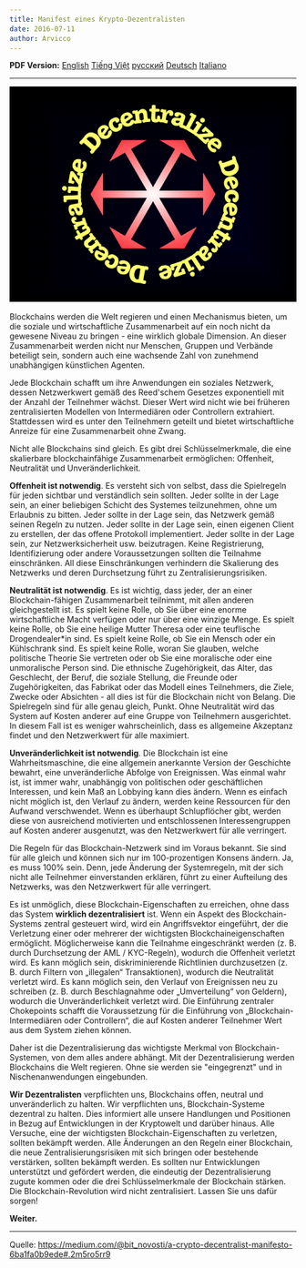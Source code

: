 ```yaml
---
title: Manifest eines Krypto-Dezentralisten
date: 2016-07-11
author: Arvicco
---
```


<b>PDF Version:</b>
<a href="/A_Crypto-Decentralist_Manifesto.pdf"> English</a>
<a href="/A_Crypto-Decentralist_Manifesto_vietnamese.pdf"> Tiếng Việt</a>
<a href="/A_Crypto-Decentralist_Manifesto_russian.pdf">русский</a>
<a href="/A_Crypto-Decentralist_Manifesto_german.pdf"> Deutsch</a>
<a href="/A_Crypto-Decentralist_Manifesto_italian.pdf"> Italiano</a>

---

![Decentralize!](./1gMu8qJtr2NeEuuGzvsfcnw.png)

Blockchains werden die Welt regieren und einen Mechanismus bieten, um die soziale und wirtschaftliche Zusammenarbeit auf ein noch nicht da gewesene Niveau zu bringen - eine wirklich globale Dimension. An dieser Zusammenarbeit werden nicht nur Menschen, Gruppen und Verbände beteiligt sein, sondern auch eine wachsende Zahl von zunehmend unabhängigen künstlichen
Agenten.

Jede Blockchain schafft um ihre Anwendungen ein soziales Netzwerk, dessen Netzwerkwert gemäß des Reed'schem Gesetzes exponentiell mit der Anzahl der Teilnehmer wächst. Dieser Wert wird nicht wie bei früheren zentralisierten Modellen von Intermediären oder Controllern extrahiert. Stattdessen wird es unter den Teilnehmern geteilt und bietet wirtschaftliche Anreize für eine Zusammenarbeit
ohne Zwang.

Nicht alle Blockchains sind gleich. Es gibt drei Schlüsselmerkmale, die eine skalierbare blockchainfähige Zusammenarbeit ermöglichen: Offenheit, Neutralität und Unveränderlichkeit.

**Offenheit ist notwendig**. Es versteht sich von selbst, dass die Spielregeln für jeden sichtbar und
verständlich sein sollten. Jeder sollte in der Lage sein, an einer beliebigen Schicht des Systemes
teilzunehmen, ohne um Erlaubnis zu bitten. Jeder sollte in der Lage sein, das Netzwerk gemäß seinen
Regeln zu nutzen. Jeder sollte in der Lage sein, einen eigenen Client zu erstellen, der das offene
Protokoll implementiert. Jeder sollte in der Lage sein, zur Netzwerksicherheit usw. beizutragen. Keine
Registrierung, Identifizierung oder andere Voraussetzungen sollten die Teilnahme einschränken. All
diese Einschränkungen verhindern die Skalierung des Netzwerks und deren Durchsetzung führt zu
Zentralisierungsrisiken.

**Neutralität ist notwendig**. Es ist wichtig, dass jeder, der an einer Blockchain-fähigen Zusammenarbeit
teilnimmt, mit allen anderen gleichgestellt ist. Es spielt keine Rolle, ob Sie über eine enorme
wirtschaftliche Macht verfügen oder nur über eine winzige Menge. Es spielt keine Rolle, ob Sie eine
heilige Mutter Theresa oder eine teuflische Drogendealer\*in sind. Es spielt keine Rolle, ob Sie ein
Mensch oder ein Kühlschrank sind. Es spielt keine Rolle, woran Sie glauben, welche politische Theorie
Sie vertreten oder ob Sie eine moralische oder eine unmoralische Person sind. Die ethnische
Zugehörigkeit, das Alter, das Geschlecht, der Beruf, die soziale Stellung, die Freunde oder
Zugehörigkeiten, das Fabrikat oder das Modell eines Teilnehmers, die Ziele, Zwecke oder Absichten -
all dies ist für die Blockchain nicht von Belang. Die Spielregeln sind für alle genau gleich, Punkt. Ohne
Neutralität wird das System auf Kosten anderer auf eine Gruppe von Teilnehmern ausgerichtet. In
diesem Fall ist es weniger wahrscheinlich, dass es allgemeine Akzeptanz findet und den
Netzwerkwert für alle maximiert.

**Unveränderlichkeit ist notwendig**. Die Blockchain ist eine Wahrheitsmaschine, die eine allgemein
anerkannte Version der Geschichte bewahrt, eine unveränderliche Abfolge von Ereignissen. Was
einmal wahr ist, ist immer wahr, unabhängig von politischen oder geschäftlichen Interessen, und kein
Maß an Lobbying kann dies ändern. Wenn es einfach nicht möglich ist, den Verlauf zu ändern,
werden keine Ressourcen für den Aufwand verschwendet. Wenn es überhaupt Schlupflöcher gibt,
werden diese von ausreichend motivierten und entschlossenen Interessengruppen auf Kosten
anderer ausgenutzt, was den Netzwerkwert für alle verringert.

Die Regeln für das Blockchain-Netzwerk sind im Voraus bekannt. Sie sind für alle gleich und können
sich nur im 100-prozentigen Konsens ändern. Ja, es muss 100% sein. Denn, jede Änderung der
Systemregeln, mit der sich nicht alle Teilnehmer einverstanden erklären, führt zu einer Aufteilung des
Netzwerks, was den Netzwerkwert für alle verringert.

Es ist unmöglich, diese Blockchain-Eigenschaften zu erreichen, ohne dass das System **wirklich
dezentralisiert** ist. Wenn ein Aspekt des Blockchain-Systems zentral gesteuert wird, wird ein
Angriffsvektor eingeführt, der die Verletzung einer oder mehrerer der wichtigsten Blockchaineigenschaften ermöglicht. Möglicherweise kann die Teilnahme eingeschränkt werden (z. B. durch
Durchsetzung der AML / KYC-Regeln), wodurch die Offenheit verletzt wird. Es kann möglich sein,
diskriminierende Richtlinien durchzusetzen (z. B. durch Filtern von „illegalen“ Transaktionen),
wodurch die Neutralität verletzt wird. Es kann möglich sein, den Verlauf von Ereignissen neu zu
schreiben (z. B. durch Beschlagnahme oder „Umverteilung“ von Geldern), wodurch die
Unveränderlichkeit verletzt wird. Die Einführung zentraler Chokepoints schafft die Voraussetzung für die Einführung von „Blockchain-Intermediären oder Controllern“, die auf Kosten anderer Teilnehmer Wert aus dem System ziehen können.

Daher ist die Dezentralisierung das wichtigste Merkmal von Blockchain-Systemen, von dem alles
andere abhängt. Mit der Dezentralisierung werden Blockchains die Welt regieren. Ohne sie werden
sie "eingegrenzt" und in Nischenanwendungen eingebunden.

**Wir Dezentralisten** verpflichten uns, Blockchains offen, neutral und unveränderlich zu halten. Wir
verpflichten uns, Blockchain-Systeme dezentral zu halten. Dies informiert alle unsere Handlungen
und Positionen in Bezug auf Entwicklungen in der Kryptowelt und darüber hinaus. Alle Versuche, eine
der wichtigsten Blockchain-Eigenschaften zu verletzen, sollten bekämpft werden. Alle Änderungen an
den Regeln einer Blockchain, die neue Zentralisierungsrisiken mit sich bringen oder bestehende
verstärken, sollten bekämpft werden. Es sollten nur Entwicklungen unterstützt und gefördert
werden, die eindeutig der Dezentralisierung zugute kommen oder die drei Schlüsselmerkmale der
Blockchain stärken. Die Blockchain-Revolution wird nicht zentralisiert. Lassen Sie uns dafür sorgen!

**Weiter.**

---

Quelle: https://medium.com/@bit_novosti/a-crypto-decentralist-manifesto-6ba1fa0b9ede#.2m5ro5rr9
